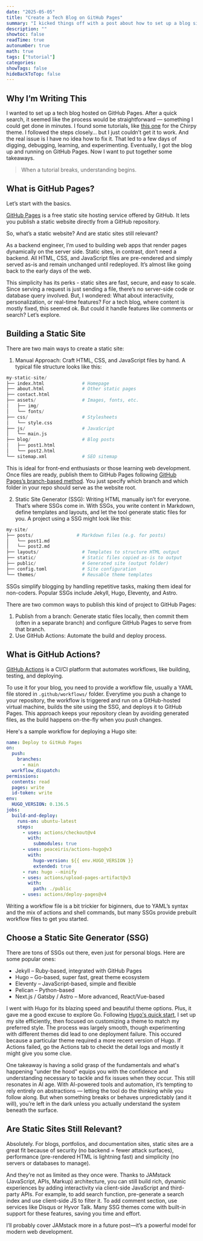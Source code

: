 ```yaml
---
date: "2025-05-05"
title: "Create a Tech Blog on GitHub Pages"
summary: "I kicked things off with a post about how to set up a blog site — seems like a good place to start!"
description: ""
showtoc: false
readTime: true
autonumber: true
math: true
tags: ["tutorial"]
categories:
showTags: false
hideBackToTop: false
---
```

## Why I’m Writing This

I wanted to set up a tech blog hosted on GitHub Pages. After a quick search, it seemed like the process would be straightforward — something I could get done in minutes. I found some tutorials, like [this one](https://chirpy.cotes.page/posts/getting-started/) for the Chirpy theme. I followed the steps closely… but I just couldn’t get it to work. And the real issue is I have no idea how to fix it. That led to a few days of digging, debugging, learning, and experimenting. Eventually, I got the blog up and running on GitHub Pages. Now I want to put together some takeaways.

> When a tutorial breaks, understanding begins.

## What is GitHub Pages?
Let’s start with the basics.

[GitHub Pages](https://docs.github.com/en/pages) is a free static site hosting service offered by GitHub. It lets you publish a static website directly from a GitHub repository.

So, what’s a static website? And are static sites still relevant?

As a backend engineer, I’m used to building web apps that render pages dynamically on the server side. Static sites, in contrast, don’t need a backend. All HTML, CSS, and JavaScript files are pre-rendered and simply served as-is and remain unchanged until redeployed. It’s almost like going back to the early days of the web.

This simplicity has its perks - static sites are fast, secure, and easy to scale. Since serving a request is just sending a file, there’s no server-side code or database query involved. But, I wondered: What about interactivity, personalization, or real-time features? For a tech blog, where content is mostly fixed, this seemed ok. But could it handle features like comments or search? Let’s explore.

## Building a Static Site
There are two main ways to create a static site:
1. Manual Approach: Craft HTML, CSS, and JavaScript files by hand. A typical file structure looks like this:

```python
my-static-site/
├── index.html              # Homepage
├── about.html              # Other static pages
├── contact.html
├── assets/                 # Images, fonts, etc.
│   ├── img/
│   └── fonts/
├── css/                    # Stylesheets
│   └── style.css
├── js/                     # JavaScript
│   └── main.js
├── blog/                   # Blog posts
│   ├── post1.html
│   └── post2.html
└── sitemap.xml             # SEO sitemap
```

This is ideal for front-end enthusiasts or those learning web development. Once files are ready, publish them to GitHub Pages following [GitHub Pages’s branch-based method](https://docs.github.com/en/pages/getting-started-with-github-pages/configuring-a-publishing-source-for-your-github-pages-site#publishing-from-a-branch). You just specify which branch and which folder in your repo should serve as the website root.

2. Static Site Generator (SSG): Writing HTML manually isn’t for everyone. That’s where SSGs come in. With SSGs, you write content in Markdown, define templates and layouts, and let the tool generate static files for you. A project using a SSG might look like this:

```python
my-site/
├── posts/                # Markdown files (e.g. for posts)
│   └── post1.md
│   └── post2.md
├── layouts/                # Templates to structure HTML output
├── static/                 # Static files copied as-is to output
├── public/                 # Generated site (output folder)
├── config.toml             # Site configuration
└── themes/                 # Reusable theme templates
```
SSGs simplify blogging by handling repetitive tasks, making them ideal for non-coders. Popular SSGs include Jekyll, Hugo, Eleventy, and Astro.

There are two common ways to publish this kind of project to GitHub Pages:

1. Publish from a branch: Generate static files locally, then commit them (often in a separate branch) and configure GitHub Pages to serve from that branch.
2. Use GitHub Actions: Automate the build and deploy process.

## What is GitHub Actions?

[GitHub Actions](https://docs.github.com/en/actions) is a CI/CI platform that automates workflows, like building, testing, and deploying.

To use it for your blog, you need to provide a workflow file, usually a YAML file stored in `.github/workflows/` folder. Everytime you push a change to your repository, the workflow is triggered and run on a GitHub-hosted virtual machine, builds the site using the SSG, and deploys it to GitHub Pages. This approach keeps your repository clean by avoiding generated files, as the build happens on-the-fly when you push changes.

Here's a sample workflow for deploying a Hugo site:
```yaml
name: Deploy to GitHub Pages
on:
  push:
    branches:
      - main
  workflow_dispatch:
permissions:
  contents: read
  pages: write
  id-token: write
env:
  HUGO_VERSION: 0.136.5
jobs:
  build-and-deploy:
    runs-on: ubuntu-latest
    steps:
      - uses: actions/checkout@v4
        with:
          submodules: true
      - uses: peaceiris/actions-hugo@v3
        with:
          hugo-version: ${{ env.HUGO_VERSION }}
          extended: true
      - run: hugo --minify
      - uses: actions/upload-pages-artifact@v3
        with:
          path: ./public
      - uses: actions/deploy-pages@v4
```
Writing a workflow file is a bit trickier for biginners, due to YAML’s syntax and the mix of actions and shell commands, but many SSGs provide prebuilt workflow files to get you started.

## Choose a Static Site Generator (SSG)
There are tons of SSGs out there, even just for personal blogs. Here are some popular ones:
- Jekyll – Ruby-based, integrated with GitHub Pages
- Hugo – Go-based, super fast, great theme ecosystem
- Eleventy – JavaScript-based, simple and flexible
- Pelican – Python-based
- Next.js / Gatsby / Astro – More advanced, React/Vue-based

I went with Hugo for its blazing speed and beautiful theme options. Plus, it gave me a good excuse to explore Go. Following [Hugo's quick start](https://gohugo.io/getting-started/quick-start/), I set up my site efficiently, then focused on customizing a theme to match my preferred style. The process was largely smooth, though experimenting with different themes did lead to one deployment failure. This occured because a particular theme required a more recent version of Hugo. If Actions failed, go the Actions tab to checkt the detail logs and mostly it might give you some clue.

One takeaway is having a solid grasp of the fundamentals and what's happening "under the hood" equips you with the confidence and understanding necessary to tackle and fix issues when they occur. This still resonates in AI age. With AI-powered tools and automation, it’s tempting to rely entirely on abstractions — letting the tool do the thinking while you follow along. But when something breaks or behaves unpredictably (and it will), you’re left in the dark unless you actually understand the system beneath the surface.

## Are Static Sites Still Relevant?

Absolutely. For blogs, portfolios, and documentation sites, static sites are a great fit because of security (no backend = fewer attack surfaces), performance (pre-rendered HTML is lightning fast) and simplicity (no servers or databases to manage).

And they’re not as limited as they once were. Thanks to JAMstack (JavaScript, APIs, Markup) architecture, you can still build rich, dynamic experiences by adding interactivity via client-side JavaScript and third-party APIs. For example, to add search function, pre-generate a search index and use client-side JS to filter it. To add comment section, use services like Disqus or Hyvor Talk. Many SSG themes come with built-in support for these features, saving you time and effort.

I’ll probably cover JAMstack more in a future post—it’s a powerful model for modern web development.